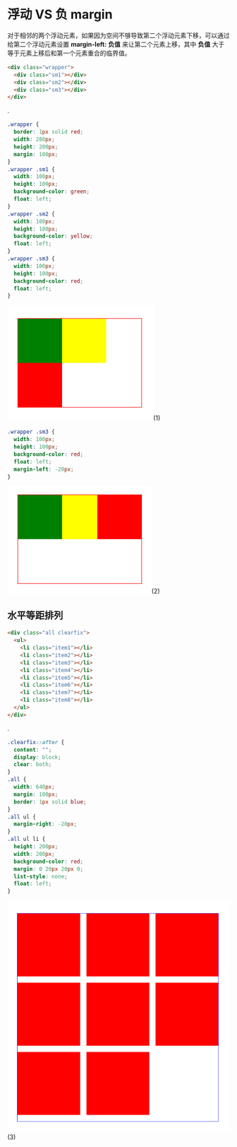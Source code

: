 # 浮动 VS 负 margin

对于相邻的两个浮动元素，如果因为空间不够导致第二个浮动元素下移，可以通过给第二个浮动元素设置 **margin-left: 负值** 来让第二个元素上移，其中 **负值** 大于等于元素上移后和第一个元素重合的临界值。

```html
<div class="wrapper">
  <div class="sm1"></div>
  <div class="sm2"></div>
  <div class="sm3"></div>
</div>
```

.

```css
.wrapper {
  border: 1px solid red;
  width: 280px;
  height: 200px;
  margin: 100px;
}
.wrapper .sm1 {
  width: 100px;
  height: 100px;
  background-color: green;
  float: left;
}
.wrapper .sm2 {
  width: 100px;
  height: 100px;
  background-color: yellow;
  float: left;
}
.wrapper .sm3 {
  width: 100px;
  height: 100px;
  background-color: red;
  float: left;
}
```

![image](../images/48/1.png)(1)

```css
.wrapper .sm3 {
  width: 100px;
  height: 100px;
  background-color: red;
  float: left;
  margin-left: -20px;
}
```

![image](../images/48/2.png)(2)

## 水平等距排列

```html
<div class="all clearfix">
  <ul>
    <li class="item1"></li>
    <li class="item2"></li>
    <li class="item3"></li>
    <li class="item4"></li>
    <li class="item5"></li>
    <li class="item6"></li>
    <li class="item7"></li>
    <li class="item8"></li>
  </ul>
</div>
```

.

```css
.clearfix::after {
  content: "";
  display: block;
  clear: both;
}
.all {
  width: 640px;
  margin: 100px;
  border: 1px solid blue;
}
.all ul {
  margin-right: -20px;
}
.all ul li {
  height: 200px;
  width: 200px;
  background-color: red;
  margin: 0 20px 20px 0;
  list-style: none;
  float: left;
}
```

![image](../images/48/3.png)(3)
